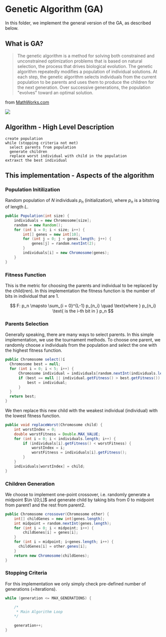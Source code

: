 # Genetic Algorithm (GA)

In this folder, we implement the general version of the GA, as described below.

## What is GA?

> The genetic algorithm is a method for solving both constrained and unconstrained optimization problems that is based on natural selection, 
the process that drives biological evolution. The genetic algorithm repeatedly modifies a population of individual solutions. 
At each step, the genetic algorithm selects individuals from the current population to be parents and uses them to produce the children 
for the next generation. Over successive generations, the population "evolves" toward an optimal solution.

from [MathWorks.com](https://www.mathworks.com/help/gads/what-is-the-genetic-algorithm.html)

![](https://www.eejournal.com/wp-content/uploads/2020/07/max-0040-02-genetic-algorithms.png)

## Algorithm - High Level Description
```
create population
while (stopping criteria not met)
  select parents from population
  generate children
  replace worst individual with child in the population
extraxct the best individual
```
## This implementation - Aspects of the algorithm

### Population Initilization 
Random population of $N$ individuals $p_n$ (initialization), where $p_n$ is a bitstring of length $L$.
```java
public Population(int size) {
    individuals = new Chromosome[size];
    random = new Random();
    for (int i = 0; i < size; i++) {
        int[] genes = new int[10];
        for (int j = 0; j < genes.length; j++) {
            genes[j] = random.nextInt(2);
        }
        individuals[i] = new Chromosome(genes);
    }
}
```
### Fitness Function
This is the metric for choosing the parents and individual to be replaced by the child(ren). In this implementation the fitness function is the number of bits in individual that are 1. 

$$
F: p_n \mapsto \sum_{i = 0}^{L-1} p_{n_i} \quad \text{where } p_{n_i} \text{ is the i-th bit in } p_n
$$

### Parents Selection
Generally speaking, there are many ways to select parents. In this simple implementation, we use the tournament methods. To choose one parent, we randomly choose $x$ individuals from the population and select the one with the highest fitness function. 
```java
public Chromosome select()í 
  Chromosome best = null;
  for (int i = 0; i < 5; i++) {
      Chromosome individual = individuals[random.nextInt(individuals.length)];
      if (best == null || individual.getFitness() > best.getFitness()) {
          best = individual;
      }
  }
  return best;
}
```
We then replace this new child with the weakest individual (individual) with the lowest fitness function.
```java
public void replaceWorst(Chromosome child) {
    int worstIndex = 0;
    double worstFitness = Double.MAX_VALUE;
    for (int i = 0; i < individuals.length; i++) {
        if (individuals[i].getFitness() < worstFitness) {
            worstIndex = i;
            worstFitness = individuals[i].getFitness();
        }
    }
    individuals[worstIndex] = child;
}
```

### Children Generation
We choose to implement one-point crossover, i.e. randomly generate a midpoint $\in \[0;L]$ and generate child by taking bits from 0 to midpoint from parent1 and the rest from parent2.

```java
public Chromosome crossover(Chromosome other) {
    int[] childGenes = new int[genes.length];
    int midpoint = random.nextInt(genes.length);
    for (int i = 0; i < midpoint; i++) {
        childGenes[i] = genes[i];
    }
    for (int i = midpoint; i<genes.length; i++) {
      childGenes[i] = other.genes[i];
    }
    return new Chromosome(childGenes);
}
```

### Stopping Criteria
For this implementation we only simply check pre-defined number of generations (=iterations).

```java
while (generation <= MAX_GENERATIONS) {

    /*
     * Main Algorithm Loop
    */
    
    generation++;
}
```
